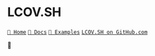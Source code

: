# LCOV.SH

[`🔮 Home`](https://lcov.sh)
[`📖 Docs`](https://lcov.sh/docs)
[`🍕 Examples`](https://lcov.sh/examples/)
[`LCOV.SH on GitHub.com`](https://github.com/javanile/lcov.sh)

🔮 
